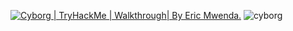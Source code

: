 <a target="_blank" href="https://github-readme-medium-recent-article.vercel.app/medium/@ericmwendarobert/0"><img src="https://github-readme-medium-recent-article.vercel.app/medium/@ericmwenda/0" alt="Cyborg | TryHackMe | Walkthrough| By Eric Mwenda."></a>
![cyborg](https://github.com/codEric12/Cyborg-TryHackMe./assets/107801649/661f5339-fcd7-4f01-9fec-7c0bb23600c3)
